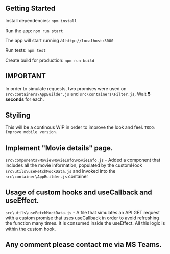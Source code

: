 
## Getting Started

Install dependencies: `npm install`

Run the app: `npm run start`

The app will start running at `http://localhost:3000`

Run tests: `npm test`

Create build for production: `npm run build`

## IMPORTANT
In order to simulate requests, two promises were used on `src\containers\AppBuilder.js` and `src\containers\Filter.js`, Wait **5 seconds** for each.

## Styiling
This will be a continous WIP in order to improve the look and feel.
`TODO: Improve mobile version.`

## Implement "Movie details" page.
`src\components\Movie\MovieInfo\MovieInfo.js` - Added a component that includes all the movie information, populated by the customHook `src\utils\useFetchMockData.js` and invoked into the `src\container\AppBuilder.js` container

## Usage of custom hooks and useCallback and useEffect.
`src\utils\useFetchMockData.js` - A file that simulates an API GET request with a custom promise that uses useCallback in order to avoid refreshing the function many times. It is consumed inside the useEffect. All this logic is within the custom hook.

## Any comment please contact me via MS Teams.
